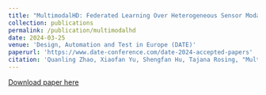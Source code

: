 ```yaml
---
title: "MultimodalHD: Federated Learning Over Heterogeneous Sensor Modalities using Hyperdimensional Computin"
collection: publications
permalink: /publication/multimodalhd
date: 2024-03-25
venue: 'Design, Automation and Test in Europe (DATE)'
paperurl: 'https://www.date-conference.com/date-2024-accepted-papers'
citation: 'Quanling Zhao, Xiaofan Yu, Shengfan Hu, Tajana Rosing, "MultimodalHD: Federated Learning Over Heterogeneous Sensor Modalities using Hyperdimensional Computing" - Design, Automation, and Test in Europe (DATE), 2024'
---
```


[Download paper here]([TBA](https://quanlingzhao.github.io/website/files/multimodalhd.pdf))